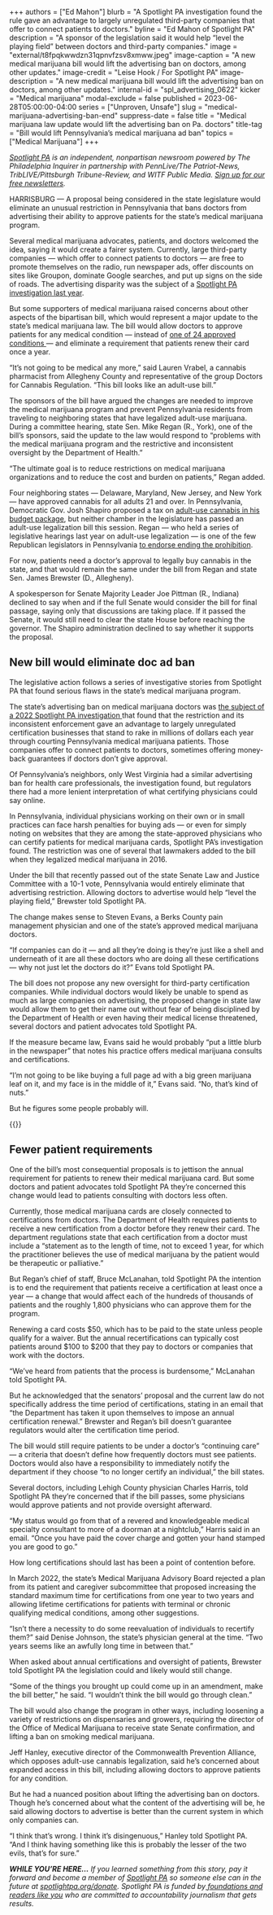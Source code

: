 +++
authors = ["Ed Mahon"]
blurb = "A Spotlight PA investigation found the rule gave an advantage to largely unregulated third-party companies that offer to connect patients to doctors."
byline = "Ed Mahon of Spotlight PA"
description = "A sponsor of the legislation said it would help “level the playing field” between doctors and third-party companies."
image = "external/t8fpqkwwdzn31qpnvfzsv8xmww.jpeg"
image-caption = "A new medical marijuana bill would lift the advertising ban on doctors, among other updates."
image-credit = "Leise Hook / For Spotlight PA"
image-description = "A new medical marijuana bill would lift the advertising ban on doctors, among other updates."
internal-id = "spl_advertising_0622"
kicker = "Medical marijuana"
modal-exclude = false
published = 2023-06-28T05:00:00-04:00
series = ["Unproven, Unsafe"]
slug = "medical-marijuana-advertising-ban-end"
suppress-date = false
title = "Medical marijuana law update would lift the advertising ban on Pa. doctors"
title-tag = "Bill would lift Pennsylvania’s medical marijuana ad ban"
topics = ["Medical Marijuana"]
+++

<a href="https://www.spotlightpa.org/"><em>Spotlight PA</em></a><em> is an independent, nonpartisan newsroom powered by The Philadelphia Inquirer in partnership with PennLive/The Patriot-News, TribLIVE/Pittsburgh Tribune-Review, and WITF Public Media. </em><a href="https://www.spotlightpa.org/newsletters"><em>Sign up for our free newsletters</em></a><em>.</em>

HARRISBURG — A proposal being considered in the state legislature would eliminate an unusual restriction in Pennsylvania that bans doctors from advertising their ability to approve patients for the state’s medical marijuana program.

Several medical marijuana advocates, patients, and doctors welcomed the idea, saying it would create a fairer system. Currently, large third-party companies — which offer to connect patients to doctors — are free to promote themselves on the radio, run newspaper ads, offer discounts on sites like Groupon, dominate Google searches, and put up signs on the side of roads. The advertising disparity was the subject of a <a href="https://www.spotlightpa.org/news/2022/05/pennsylvania-medical-marijuana-card-doctor-advertising/">Spotlight PA investigation last year</a>.

But some supporters of medical marijuana raised concerns about other aspects of the bipartisan bill, which would represent a major update to the state’s medical marijuana law. The bill would allow doctors to approve patients for any medical condition — instead of <a href="https://www.spotlightpa.org/news/2023/01/pa-medical-marijuana-certification-card-anxiety/">one of 24 approved conditions </a>— and eliminate a requirement that patients renew their card once a year.

“It’s not going to be medical any more,” said Lauren Vrabel, a cannabis pharmacist from Allegheny County and representative of the group Doctors for Cannabis Regulation. “This bill looks like an adult-use bill.”

<script src="https://www.spotlightpa.org/embed.js" async></script><div data-spl-embed-version="1" data-spl-src="https://www.spotlightpa.org/embeds/newsletter/"></div>

The sponsors of the bill have argued the changes are needed to improve the medical marijuana program and prevent Pennsylvania residents from traveling to neighboring states that have legalized adult-use marijuana. During a committee hearing, state Sen. Mike Regan (R., York), one of the bill’s sponsors, said the update to the law would respond to “problems with the medical marijuana program and the restrictive and inconsistent oversight by the Department of Health.”

“The ultimate goal is to reduce restrictions on medical marijuana organizations and to reduce the cost and burden on patients,” Regan added.

Four neighboring states — Delaware, Maryland, New Jersey, and New York — have approved cannabis for all adults 21 and over. In Pennsylvania, Democratic Gov. Josh Shapiro proposed a tax on <a href="https://www.spotlightpa.org/news/2023/05/pa-josh-shapiro-budget-public-health-covid-black-maternal-health-cannabis/">adult-use cannabis in his budget package</a>, but neither chamber in the legislature has passed an adult-use legalization bill this session. Regan — who held a series of legislative hearings last year on adult-use legalization — is one of the few Republican legislators in Pennsylvania <a href="https://www.pennlive.com/news/2022/03/pa-lawmaker-ex-cop-explains-his-support-for-pot-legalization-i-havent-lost-my-mind.html">to endorse ending the prohibition</a>.

For now, patients need a doctor’s approval to legally buy cannabis in the state, and that would remain the same under the bill from Regan and state Sen. James Brewster (D., Allegheny).

A spokesperson for Senate Majority Leader Joe Pittman (R., Indiana) declined to say when and if the full Senate would consider the bill for final passage, saying only that discussions are taking place. If it passed the Senate, it would still need to clear the state House before reaching the governor. The Shapiro administration declined to say whether it supports the proposal.

## New bill would eliminate doc ad ban

The legislative action follows a series of investigative stories from Spotlight PA that found serious flaws in the state’s medical marijuana program.

The state’s advertising ban on medical marijuana doctors was <a href="https://www.spotlightpa.org/news/2022/05/pennsylvania-medical-marijuana-card-doctor-advertising/">the subject of a 2022 Spotlight PA investigation </a>that found that the restriction and its inconsistent enforcement gave an advantage to largely unregulated certification businesses that stand to rake in millions of dollars each year through courting Pennsylvania medical marijuana patients. Those companies offer to connect patients to doctors, sometimes offering money-back guarantees if doctors don’t give approval.

Of Pennsylvania’s neighbors, only West Virginia had a similar advertising ban for health care professionals, the investigation found, but regulators there had a more lenient interpretation of what certifying physicians could say online.

In Pennsylvania, individual physicians working on their own or in small practices can face harsh penalties for buying ads — or even for simply noting on websites that they are among the state-approved physicians who can certify patients for medical marijuana cards, Spotlight PA’s investigation found. The restriction was one of several that lawmakers added to the bill when they legalized medical marijuana in 2016.

Under the bill that recently passed out of the state Senate Law and Justice Committee with a 10-1 vote, Pennsylvania would entirely eliminate that advertising restriction. Allowing doctors to advertise would help “level the playing field,” Brewster told Spotlight PA.

The change makes sense to Steven Evans, a Berks County pain management physician and one of the state’s approved medical marijuana doctors.

“If companies can do it — and all they’re doing is they’re just like a shell and underneath of it are all these doctors who are doing all these certifications — why not just let the doctors do it?” Evans told Spotlight PA.

The bill does not propose any new oversight for third-party certification companies. While individual doctors would likely be unable to spend as much as large companies on advertising, the proposed change in state law would allow them to get their name out without fear of being disciplined by the Department of Health or even having their medical license threatened, several doctors and patient advocates told Spotlight PA.

If the measure became law, Evans said he would probably “put a little blurb in the newspaper” that notes his practice offers medical marijuana consults and certifications.

“I’m not going to be like buying a full page ad with a big green marijuana leaf on it, and my face is in the middle of it,” Evans said. “No, that’s kind of nuts.”

But he figures some people probably will.

{{<picture src="2023/06/01j9-pr3e-70rw-cqw7.jpeg" description="Outside the state Capitol in Harrisburg" caption="Supporters of legalizing cannabis for adult-use rally outside the state Capitol in Harrisburg on June 27, 2023. In Pennsylvania, some lawmakers have argued changes are needed to improve the medical marijuana program and prevent Pennsylvania residents from traveling to neighboring states that have legalized adult-use marijuana." credit="Ed Mahon / Spotlight PA">}}

## Fewer patient requirements<mark></mark>

One of the bill’s most consequential proposals is to jettison the annual requirement for patients to renew their medical marijuana card. But some doctors and patient advocates told Spotlight PA they’re concerned this change would lead to patients consulting with doctors less often.

Currently, those medical marijuana cards are closely connected to certifications from doctors. The Department of Health requires patients to receive a new certification from a doctor before they renew their card. The department regulations state that each certification from a doctor must include a “statement as to the length of time, not to exceed 1 year, for which the practitioner believes the use of medical marijuana by the patient would be therapeutic or palliative.”

But Regan’s chief of staff, Bruce McLanahan, told Spotlight PA the intention is to end the requirement that patients receive a certification at least once a year — a change that would affect each of the hundreds of thousands of patients and the roughly 1,800 physicians who can approve them for the program.

Renewing a card costs $50, which has to be paid to the state unless people qualify for a waiver. But the annual recertifications can typically cost patients around $100 to $200 that they pay to doctors or companies that work with the doctors.

“We’ve heard from patients that the process is burdensome,” McLanahan told Spotlight PA.

But he acknowledged that the senators’ proposal and the current law do not specifically address the time period of certifications, stating in an email that “the Department has taken it upon themselves to impose an annual certification renewal.” Brewster and Regan’s bill doesn’t guarantee regulators would alter the certification time period.

The bill would still require patients to be under a doctor’s “continuing care” — a criteria that doesn’t define how frequently doctors must see patients. Doctors would also have a responsibility to immediately notify the department if they choose “to no longer certify an individual,” the bill states.

Several doctors, including Lehigh County physician Charles Harris, told Spotlight PA they’re concerned that if the bill passes, some physicians would approve patients and not provide oversight afterward.

“My status would go from that of a revered and knowledgeable medical specialty consultant to more of a doorman at a nightclub,” Harris said in an email. “Once you have paid the cover charge and gotten your hand stamped you are good to go.”

How long certifications should last has been a point of contention before.

In March 2022, the state’s Medical Marijuana Advisory Board rejected a plan from its patient and caregiver subcommittee that proposed increasing the standard maximum time for certifications from one year to two years and allowing lifetime certifications for patients with terminal or chronic qualifying medical conditions, among other suggestions.

“Isn’t there a necessity to do some reevaluation of individuals to recertify them?” said Denise Johnson, the state’s physician general at the time. “Two years seems like an awfully long time in between that.”

When asked about annual certifications and oversight of patients, Brewster told Spotlight PA the legislation could and likely would still change.

“Some of the things you brought up could come up in an amendment, make the bill better,” he said. “I wouldn’t think the bill would go through clean.”

<script src="https://www.spotlightpa.org/embed.js" async></script><div data-spl-embed-version="1" data-spl-src="https://www.spotlightpa.org/embeds/donate/"></div>

The bill would also change the program in other ways, including loosening a variety of restrictions on dispensaries and growers, requiring the director of the Office of Medical Marijuana to receive state Senate confirmation, and lifting a ban on smoking medical marijuana.

Jeff Hanley, executive director of the Commonwealth Prevention Alliance, which opposes adult-use cannabis legalization, said he’s concerned about expanded access in this bill, including allowing doctors to approve patients for any condition.

But he had a nuanced position about lifting the advertising ban on doctors. Though he’s concerned about what the content of the advertising will be, he said allowing doctors to advertise is better than the current system in which only companies can.

“I think that’s wrong. I think it’s disingenuous,” Hanley told Spotlight PA. “And I think having something like this is probably the lesser of the two evils, that’s for sure.”<strong><em></em></strong>

<strong><em>WHILE YOU’RE HERE…</em></strong><em> If you learned something from this story, pay it forward and become a member of </em><a href="https://www.spotlightpa.org/"><em>Spotlight PA</em></a><em> so someone else can in the future at </em><a href="https://www.spotlightpa.org/donate/"><em>spotlightpa.org/donate</em></a><em>. Spotlight PA is funded by</em><a href="https://www.spotlightpa.org/support"><em> foundations and readers like you</em></a><em> who are committed to accountability journalism that gets results.</em>

